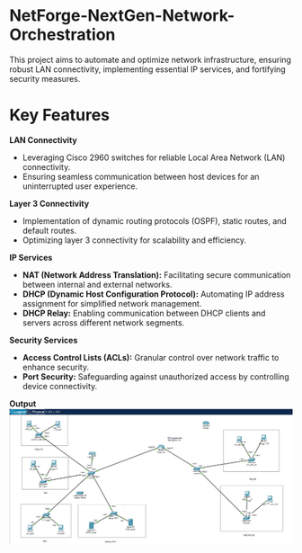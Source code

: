 # NetForge-NextGen-Network-Orchestration
This project aims to automate and optimize network infrastructure, ensuring robust LAN connectivity, implementing essential IP services, and fortifying security measures.

# Key Features

**LAN Connectivity**
- Leveraging Cisco 2960 switches for reliable Local Area Network (LAN) connectivity.
- Ensuring seamless communication between host devices for an uninterrupted user experience.

**Layer 3 Connectivity**
- Implementation of dynamic routing protocols (OSPF), static routes, and default routes.
- Optimizing layer 3 connectivity for scalability and efficiency.

**IP Services**
- **NAT (Network Address Translation):** Facilitating secure communication between internal and external networks.
- **DHCP (Dynamic Host Configuration Protocol):** Automating IP address assignment for simplified network management.
- **DHCP Relay:** Enabling communication between DHCP clients and servers across different network segments.

**Security Services**
- **Access Control Lists (ACLs):** Granular control over network traffic to enhance security.
- **Port Security:** Safeguarding against unauthorized access by controlling device connectivity.

**Output**
![Network Topology image](/campus_network.png)

